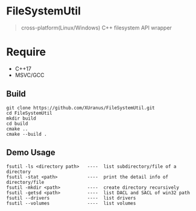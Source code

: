# FileSystemUtil
 > cross-platform(Linux/Windows) C++ filesystem API wrapper

# Require
 - C++17
 - MSVC/GCC

## Build
```
git clone https://github.com/XUranus/FileSystemUtil.git
cd FileSystemUtil
mkdir build
cd build
cmake ..
cmake --build .
```

## Demo Usage
```
fsutil -ls <directory path>   ----  list subdirectory/file of a directory
fsutil -stat <path>           ----  print the detail info of directory/file
fsutil -mkdir <path>          ----  create directory recursively
fsutil -getsd <path>          ----  list DACL and SACL of win32 path
fsutil --drivers              ----  list drivers
fsutil --volumes              ----  list volumes
```
